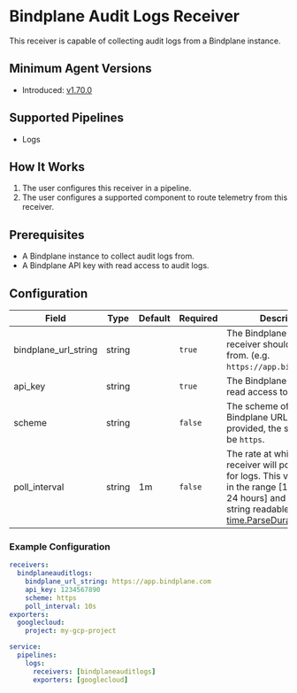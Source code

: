 # Bindplane Audit Logs Receiver

This receiver is capable of collecting audit logs from a Bindplane instance.

## Minimum Agent Versions

- Introduced: [v1.70.0](https://github.com/observIQ/bindplane-otel-collector/releases/tag/v1.70.0)

## Supported Pipelines

- Logs

## How It Works

1. The user configures this receiver in a pipeline.
2. The user configures a supported component to route telemetry from this receiver.

## Prerequisites

- A Bindplane instance to collect audit logs from.
- A Bindplane API key with read access to audit logs.

## Configuration

| Field                | Type   | Default | Required | Description                                                                                                                                                                                                                  |
| -------------------- | ------ | ------- | -------- | ---------------------------------------------------------------------------------------------------------------------------------------------------------------------------------------------------------------------------- |
| bindplane_url_string | string |         | `true`   | The Bindplane URL the receiver should collect logs from. (e.g. `https://app.bindplane.com`)                                                                                                                                  |
| api_key              | string |         | `true`   | The Bindplane API key with read access to audit logs.                                                                                                                                                                        |
| scheme               | string |         | `false`  | The scheme of the Bindplane URL. If not provided, the scheme will be `https`.                                                                                                                                                |
| poll_interval        | string | 1m      | `false`  | The rate at which this receiver will poll Bindplane for logs. This value must be in the range [10 seconds - 24 hours] and must be a string readable by Golang's [time.ParseDuration](https://pkg.go.dev/time#ParseDuration). |

### Example Configuration

```yaml
receivers:
  bindplaneauditlogs:
    bindplane_url_string: https://app.bindplane.com
    api_key: 1234567890
    scheme: https
    poll_interval: 10s
exporters:
  googlecloud:
    project: my-gcp-project

service:
  pipelines:
    logs:
      receivers: [bindplaneauditlogs]
      exporters: [googlecloud]
```

